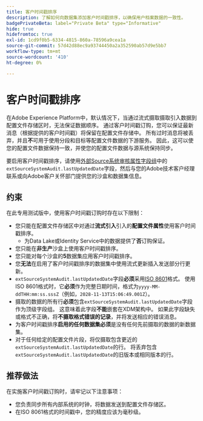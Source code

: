 ```yaml
---
title: 客户时间戳排序
description: 了解如何向数据集添加客户时间戳排序，以确保用户档案数据的一致性。
badgePrivateBeta: label="Private Beta" type="Informative"
hide: true
hidefromtoc: true
exl-id: 1cd9f0b5-6334-4815-860a-78596a9cea1a
source-git-commit: 57d42d88ec9a93744450a2a352590ab57d9e5bb7
workflow-type: tm+mt
source-wordcount: '410'
ht-degree: 0%

---
```


# 客户时间戳排序

在Adobe Experience Platform中，默认情况下，当通过流式摄取摄取引入数据到配置文件存储区时，无法保证数据顺序。 通过客户时间戳订购，您可以保证最新消息（根据提供的客户时间戳）将保留在配置文件存储中。 所有过时消息将被丢弃，并且&#x200B;**不**&#x200B;可用于使用分段和目标等配置文件数据的下游服务。 因此，这可以使您的配置文件数据保持一致，并使您的配置文件数据与源系统保持同步。

要启用客户时间戳排序，请使用[外部Source系统审核属性字段组](https://github.com/adobe/xdm/blob/master/docs/reference/fieldgroups/shared/external-source-system-audit-details.schema.md)中的`extSourceSystemAudit.lastUpdatedDate`字段，然后与您的Adobe技术客户经理联系或向Adobe客户关怀部门提供您的沙盒和数据集信息。

## 约束

在此专用测试版中，使用客户时间戳订购时存在以下限制：

- 您只能在配置文件存储区中对通过&#x200B;**流式引入**&#x200B;引入的&#x200B;**配置文件属性**&#x200B;使用客户时间戳排序。
   - 为Data Lake或Identity Service中的数据提供了&#x200B;**否**&#x200B;订购保证。
- 您只能在&#x200B;**非生产**&#x200B;沙盒上使用客户时间戳排序。
- 您只能对每个沙盒的&#x200B;**5**&#x200B;数据集应用客户时间戳排序。
- 您&#x200B;**无法**&#x200B;在启用了客户时间戳排序的数据集中使用流式更新插入发送部分行更新。
- `extSourceSystemAudit.lastUpdatedDate`字段&#x200B;**必须**&#x200B;采用[ISO 8601](https://www.iso.org/iso-8601-date-and-time-format.html)格式。 使用ISO 8601格式时，它&#x200B;**必须**&#x200B;作为完整日期时间，格式为`yyyy-MM-ddTHH:mm:ss.sssZ`（例如，`2028-11-13T15:06:49.001Z`）。
- 摄取的数据的所有行&#x200B;**必须**&#x200B;包含`extSourceSystemAudit.lastUpdatedDate`字段作为顶级字段组。 这意味着此字段&#x200B;**不能**&#x200B;嵌套在XDM架构中。 如果此字段缺失或格式不正确，将&#x200B;**不摄取格式错误的记录**，并将发送相应的错误消息。
- 为客户时间戳排序&#x200B;**启用的任何数据集必须**&#x200B;是没有任何先前摄取的数据的新数据集。
- 对于任何给定的配置文件片段，将仅摄取包含更近的`extSourceSystemAudit.lastUpdatedDate`的行。 将丢弃包含`extSourceSystemAudit.lastUpdatedDate`的旧版本或相同版本的行。

## 推荐做法

在实施客户时间戳订购时，请牢记以下注意事项：

- 您负责同步所有内部系统的时钟，将数据发送到配置文件存储区。
- 在ISO 8061格式的时间戳中，您的精度应该为毫秒级。
